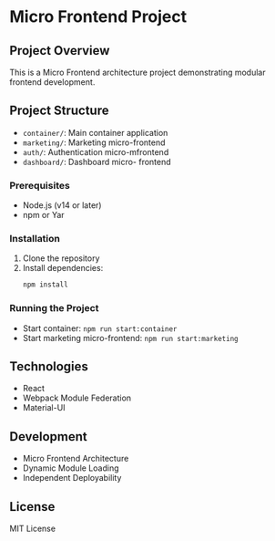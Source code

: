 # Micro Frontend Project

## Project Overview
This is a Micro Frontend architecture project demonstrating modular frontend development.

## Project Structure
- `container/`: Main container application
- `marketing/`: Marketing micro-frontend
- `auth/`: Authentication micro-mfrontend
- `dashboard/`: Dashboard micro- frontend



### Prerequisites
- Node.js (v14 or later)
- npm or Yar

### Installation
1. Clone the repository
2. Install dependencies:
   ```bash
   npm install
   ```

### Running the Project
- Start container: `npm run start:container`
- Start marketing micro-frontend: `npm run start:marketing`

## Technologies
- React
- Webpack Module Federation
- Material-UI

## Development
- Micro Frontend Architecture
- Dynamic Module Loading
- Independent Deployability

## License
MIT License 